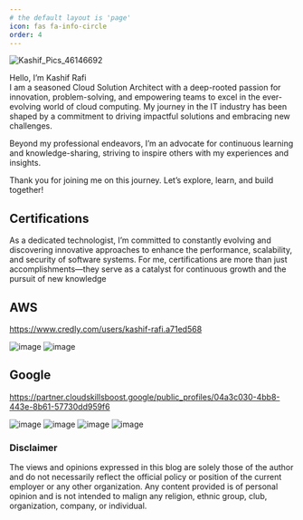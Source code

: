 ```yaml
---
# the default layout is 'page'
icon: fas fa-info-circle
order: 4
---
```


![Kashif_Pics_46146692](https://github.com/user-attachments/assets/5dbb471f-9a2e-4105-81bb-d72606db8299)


Hello, I’m Kashif Rafi  
I am a seasoned Cloud Solution Architect with a deep-rooted passion for innovation, problem-solving, and empowering teams to excel in the ever-evolving world of cloud computing. My journey in the IT industry has been shaped by a commitment to driving impactful solutions and embracing new challenges.

Beyond my professional endeavors, I’m an advocate for continuous learning and knowledge-sharing, striving to inspire others with my experiences and insights.

Thank you for joining me on this journey. Let’s explore, learn, and build together!

## Certifications
As a dedicated technologist, I’m committed to constantly evolving and discovering innovative approaches to enhance the performance, scalability, and security of software systems. For me, certifications are more than just accomplishments—they serve as a catalyst for continuous growth and the pursuit of new knowledge

## AWS
https://www.credly.com/users/kashif-rafi.a71ed568

![image](https://github.com/user-attachments/assets/18648bd0-378b-4197-8f3e-b9c6cc08c9e1)
![image](https://github.com/user-attachments/assets/fe1a36c4-f104-4957-a55e-930dca781d27)

## Google
https://partner.cloudskillsboost.google/public_profiles/04a3c030-4bb8-443e-8b61-57730dd959f6

![image](https://github.com/user-attachments/assets/20a81e5f-01c8-4f8b-b877-971817ee1065)
![image](https://github.com/user-attachments/assets/f0ece2ed-f5a8-4534-a450-80f76311e3eb)
![image](https://github.com/user-attachments/assets/e90e6c0a-98e0-438e-9bce-ed230686a462)
![image](https://github.com/user-attachments/assets/77aed792-7ca1-45c9-bacd-1642fdd7ef77)

   
### Disclaimer
The views and opinions expressed in this blog are solely those of the author and do not necessarily reflect the official policy or position of the current employer or any other organization. Any content provided is of personal opinion and is not intended to malign any religion, ethnic group, club, organization, company, or individual.

